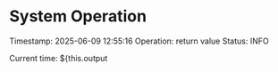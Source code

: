 # System Operation
Timestamp: 2025-06-09 12:55:16
Operation: return value
Status: INFO

Current time: ${this.output